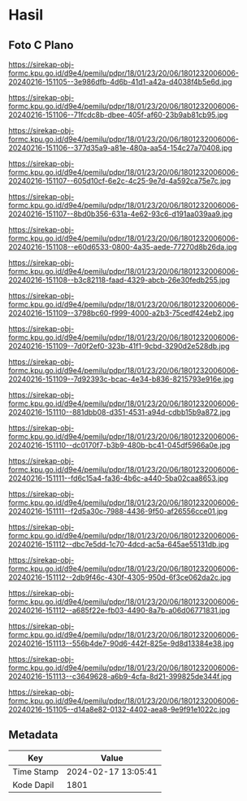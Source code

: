 # Hasil

## Foto C Plano

https://sirekap-obj-formc.kpu.go.id/d9e4/pemilu/pdpr/18/01/23/20/06/1801232006006-20240216-151105--3e986dfb-4d6b-41d1-a42a-d4038f4b5e6d.jpg

https://sirekap-obj-formc.kpu.go.id/d9e4/pemilu/pdpr/18/01/23/20/06/1801232006006-20240216-151106--71fcdc8b-dbee-405f-af60-23b9ab81cb95.jpg

https://sirekap-obj-formc.kpu.go.id/d9e4/pemilu/pdpr/18/01/23/20/06/1801232006006-20240216-151106--377d35a9-a81e-480a-aa54-154c27a70408.jpg

https://sirekap-obj-formc.kpu.go.id/d9e4/pemilu/pdpr/18/01/23/20/06/1801232006006-20240216-151107--605d10cf-6e2c-4c25-9e7d-4a592ca75e7c.jpg

https://sirekap-obj-formc.kpu.go.id/d9e4/pemilu/pdpr/18/01/23/20/06/1801232006006-20240216-151107--8bd0b356-631a-4e62-93c6-d191aa039aa9.jpg

https://sirekap-obj-formc.kpu.go.id/d9e4/pemilu/pdpr/18/01/23/20/06/1801232006006-20240216-151108--e60d6533-0800-4a35-aede-77270d8b26da.jpg

https://sirekap-obj-formc.kpu.go.id/d9e4/pemilu/pdpr/18/01/23/20/06/1801232006006-20240216-151108--b3c82118-faad-4329-abcb-26e30fedb255.jpg

https://sirekap-obj-formc.kpu.go.id/d9e4/pemilu/pdpr/18/01/23/20/06/1801232006006-20240216-151109--3798bc60-f999-4000-a2b3-75cedf424eb2.jpg

https://sirekap-obj-formc.kpu.go.id/d9e4/pemilu/pdpr/18/01/23/20/06/1801232006006-20240216-151109--7d0f2ef0-323b-41f1-9cbd-3290d2e528db.jpg

https://sirekap-obj-formc.kpu.go.id/d9e4/pemilu/pdpr/18/01/23/20/06/1801232006006-20240216-151109--7d92393c-bcac-4e34-b836-8215793e916e.jpg

https://sirekap-obj-formc.kpu.go.id/d9e4/pemilu/pdpr/18/01/23/20/06/1801232006006-20240216-151110--881dbb08-d351-4531-a94d-cdbb15b9a872.jpg

https://sirekap-obj-formc.kpu.go.id/d9e4/pemilu/pdpr/18/01/23/20/06/1801232006006-20240216-151110--dc0170f7-b3b9-480b-bc41-045df5966a0e.jpg

https://sirekap-obj-formc.kpu.go.id/d9e4/pemilu/pdpr/18/01/23/20/06/1801232006006-20240216-151111--fd6c15a4-fa36-4b6c-a440-5ba02caa8653.jpg

https://sirekap-obj-formc.kpu.go.id/d9e4/pemilu/pdpr/18/01/23/20/06/1801232006006-20240216-151111--f2d5a30c-7988-4436-9f50-af26556cce01.jpg

https://sirekap-obj-formc.kpu.go.id/d9e4/pemilu/pdpr/18/01/23/20/06/1801232006006-20240216-151112--dbc7e5dd-1c70-4dcd-ac5a-645ae55131db.jpg

https://sirekap-obj-formc.kpu.go.id/d9e4/pemilu/pdpr/18/01/23/20/06/1801232006006-20240216-151112--2db9f46c-430f-4305-950d-6f3ce062da2c.jpg

https://sirekap-obj-formc.kpu.go.id/d9e4/pemilu/pdpr/18/01/23/20/06/1801232006006-20240216-151112--a685f22e-fb03-4490-8a7b-a06d06771831.jpg

https://sirekap-obj-formc.kpu.go.id/d9e4/pemilu/pdpr/18/01/23/20/06/1801232006006-20240216-151113--556b4de7-90d6-442f-825e-9d8d13384e38.jpg

https://sirekap-obj-formc.kpu.go.id/d9e4/pemilu/pdpr/18/01/23/20/06/1801232006006-20240216-151113--c3649628-a6b9-4cfa-8d21-399825de344f.jpg

https://sirekap-obj-formc.kpu.go.id/d9e4/pemilu/pdpr/18/01/23/20/06/1801232006006-20240216-151105--d14a8e82-0132-4402-aea8-9e9f91e1022c.jpg


## Metadata

| Key        | Value               |
| ---------- | ------------------- |
| Time Stamp | 2024-02-17 13:05:41 |
| Kode Dapil | 1801                |




